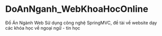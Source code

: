 # DoAnNganh_WebKhoaHocOnline
Đồ Án Ngành Web Sử dụng công nghệ SpringMVC, đề tài về website dạy các khóa học về ngoại ngữ - tin học
